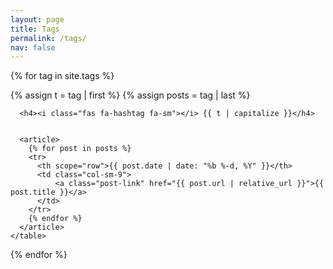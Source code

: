 ```yaml
---
layout: page
title: Tags
permalink: /tags/
nav: false
---
```


{% for tag in site.tags %}
  <div class="table-responsive">
    <table class="table table-sm table-borderless">
      {% assign t = tag | first %}
      {% assign posts = tag | last %}

      <h4><i class="fas fa-hashtag fa-sm"></i> {{ t | capitalize }}</h4>
      

      <article>
        {% for post in posts %}
        <tr>
          <th scope="row">{{ post.date | date: "%b %-d, %Y" }}</th>
          <td class="col-sm-9">
              <a class="post-link" href="{{ post.url | relative_url }}">{{ post.title }}</a>
          </td>
        </tr>
        {% endfor %}
      </article>
    </table>
  </div>
{% endfor %}
